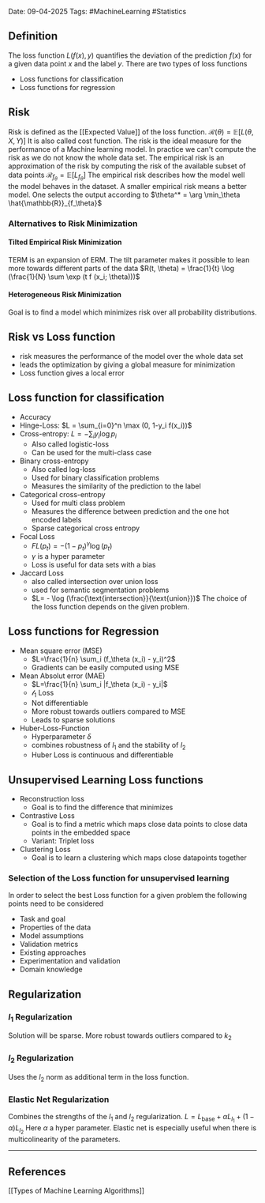 Date: 09-04-2025
Tags: #MachineLearning #Statistics 
## Definition
The loss function $L(f(x), y)$ quantifies the deviation of the prediction $f(x)$ for a given data point $x$ and the label $y$. There are two types of loss functions
- Loss functions for classification
- Loss functions for regression
## Risk
Risk is defined as the [[Expected Value]] of the loss function. 
	$\mathcal{R}(\theta) = \mathbb{E} [L(\theta, X, Y)]$
It is also called cost function. The risk is the ideal measure for the performance of a Machine learning model. In practice we can't compute the risk as we do not know the whole data set. The empirical risk is an approximation of the risk by computing the risk of the available subset of data points
	$\mathcal{R}_{f_\theta} = \mathbb{E}[L_{f_\theta}]$
The empirical risk describes how the model well the model behaves in the dataset. A smaller empirical risk means a better model.
One selects the output according to
	$\theta^* = \arg \min_\theta \hat{\mathbb{R}}_{f_\theta}$
### Alternatives to Risk Minimization
#### Tilted Empirical Risk Minimization
TERM is an expansion of ERM. The tilt parameter makes it possible to lean more towards different parts of the data
$R(t, \theta) = \frac{1}{t} \log (\frac{1}{N} \sum \exp (t f (x_i; \theta)))$
#### Heterogeneous Risk Minimization
Goal is to find a model which minimizes risk over all probability distributions. 
## Risk vs Loss function
- risk measures the performance of the model over the whole data set
- leads the optimization by giving a global measure for minimization
- Loss function gives a local error
## Loss function for classification
- Accuracy
- Hinge-Loss: $L = \sum_{i=0}^n \max (0, 1-y_i f(x_i))$
- Cross-entropy: $L = - \sum_i y_i \log p_i$
	- Also called logistic-loss
	- Can be used for the multi-class case
- Binary cross-entropy
	- Also called log-loss
	- Used for binary classification problems
	- Measures the similarity of the prediction to the label
- Categorical cross-entropy
	- Used for multi class problem
	- Measures the difference between prediction and the one hot encoded labels
	- Sparse categorical cross entropy
- Focal Loss
	- $FL(p_t) = - (1-p_t)^\gamma \log (p_t)$
	- $\gamma$ is a hyper parameter
	- Loss is useful for data sets with a bias
- Jaccard Loss 
	- also called intersection over union loss
	- used for semantic segmentation problems
	- $L= - \log (\frac{\text{intersection}}{\text{union}})$
 The choice of the loss function depends on the given problem.
## Loss functions for Regression 
- Mean square error (MSE)
	- $L=\frac{1}{n} \sum_i (f_\theta (x_i) - y_i)^2$
	- Gradients can be easily computed using MSE
- Mean Absolut error (MAE)
	-  $L=\frac{1}{n} \sum_i |f_\theta (x_i) - y_i|$
	- $\mathcal{l}_1$ Loss 
	- Not differentiable
	- More robust towards outliers compared to MSE
	- Leads to sparse solutions
- Huber-Loss-Function
	- Hyperparameter $\delta$
	- combines robustness of $l_1$ and the stability of $l_2$
	- Huber Loss is continuous and differentiable
## Unsupervised Learning Loss functions
- Reconstruction loss
	- Goal is to find the difference that minimizes 
- Contrastive Loss
	- Goal is to find a metric which maps close data points to close data points in the embedded space
	- Variant: Triplet loss
- Clustering Loss
	- Goal is to learn a clustering which maps close datapoints together
### Selection of the Loss function for unsupervised learning
In order to select the best Loss function for a given problem the following points need to be considered
- Task and goal
- Properties of the data
- Model assumptions
- Validation metrics
- Existing approaches
- Experimentation and validation
- Domain knowledge
## Regularization
### $l_1$ Regularization
Solution will be sparse. More robust towards outliers compared to $k_2$
### $l_2$ Regularization
Uses the $l_2$ norm as additional term in the loss function.
### Elastic Net Regularization
Combines the strengths of the $l_1$ and $l_2$ regularization. 
$L = L_\text{base} + \alpha L_{l_1} + (1-\alpha) L_{l_2}$
Here $\alpha$ a hyper parameter. Elastic net is especially useful when there is multicolinearity of the parameters.



---
## References
[[Types of Machine Learning Algorithms]]